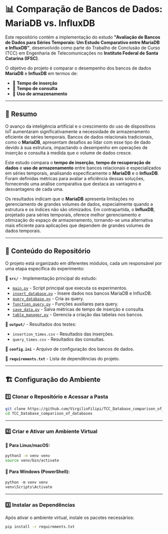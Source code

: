 # 📊 Comparação de Bancos de Dados: MariaDB vs. InfluxDB

Este repositório contém a implementação do estudo **"Avaliação de Bancos de Dados para Séries Temporais: Um Estudo Comparativo entre MariaDB e InfluxDB"**, desenvolvido como parte do Trabalho de Conclusão de Curso (TCC) em Engenharia de Telecomunicações no **Instituto Federal de Santa Catarina (IFSC)**.

O objetivo do projeto é comparar o desempenho dos bancos de dados **MariaDB** e **InfluxDB** em termos de:
- 🔹 **Tempo de inserção**
- 🔹 **Tempo de consulta**
- 🔹 **Uso de armazenamento**

---

## 📖 Resumo

O avanço da inteligência artificial e o crescimento do uso de dispositivos IoT aumentaram significativamente a necessidade de armazenamento eficiente de séries temporais. Bancos de dados relacionais tradicionais, como o **MariaDB**, apresentam desafios ao lidar com esse tipo de dado devido à sua estrutura, impactando o desempenho em operações de inserção e consulta à medida que o volume de dados cresce. 

Este estudo compara o **tempo de inserção**, **tempo de recuperação de dados** e **uso de armazenamento** entre bancos relacionais e especializados em séries temporais, analisando especificamente o **MariaDB** e o **InfluxDB**. Foram definidas métricas para avaliar a eficiência dessas soluções, fornecendo uma análise comparativa que destaca as vantagens e desvantagens de cada uma. 

Os resultados indicam que o **MariaDB** apresenta limitações no gerenciamento de grandes volumes de dados, especialmente quando a estrutura e os índices não são otimizados. Em contrapartida, o **InfluxDB**, projetado para séries temporais, oferece melhor gerenciamento e otimização do espaço de armazenamento, tornando-se uma alternativa mais eficiente para aplicações que dependem de grandes volumes de dados temporais.

---

## 📌 Conteúdo do Repositório

O projeto está organizado em diferentes módulos, cada um responsável por uma etapa específica do experimento:

📂 **`src/`** - Implementação principal do estudo:
- [`main.py`](main.py) - Script principal que executa os experimentos.
- [`insert_database.py`](src/insert_database.py) - Insere dados nos bancos MariaDB e InfluxDB.
- [`query_database.py`](src/query_database.py) - Cria as query.
- [`function_query.py`](src/function_query.py) - Funções auxiliares para query.
- [`save_data.py`](src/save_data.py) - Salva métricas de tempo de inserção e consulta.
- [`table_manager.py`](src/table_manager.py) - Gerencia a criação das tabelas nos bancos.

📂 **`output/`** - Resultados dos testes:
- `insertion_times.csv` - Resultados das inserções.
- `query_times.csv` - Resultados das consultas.

📄 **`config.ini`** - Arquivo de configuração dos bancos de dados.

📄 **`requirements.txt`** - Lista de dependências do projeto.

---

## 🏗️ Configuração do Ambiente

### 1️⃣ **Clonar o Repositório e Acessar a Pasta**
```bash
git clone https://github.com/VirgilioFilipi/TCC_Database_comparison_of_databases.git
cd TCC_Database_comparison_of_databases
```

---

### 2️⃣ **Criar e Ativar um Ambiente Virtual**

#### 🔹 Para Linux/macOS:
```bash
python3 -m venv venv
source venv/bin/activate
```

#### 🔹 Para Windows (PowerShell):
```powershell
python -m venv venv
venv\Scripts\Activate
```
---

### 3️⃣ **Instalar as Dependências**
Após ativar o ambiente virtual, instale os pacotes necessários:
```bash
pip install -r requirements.txt
